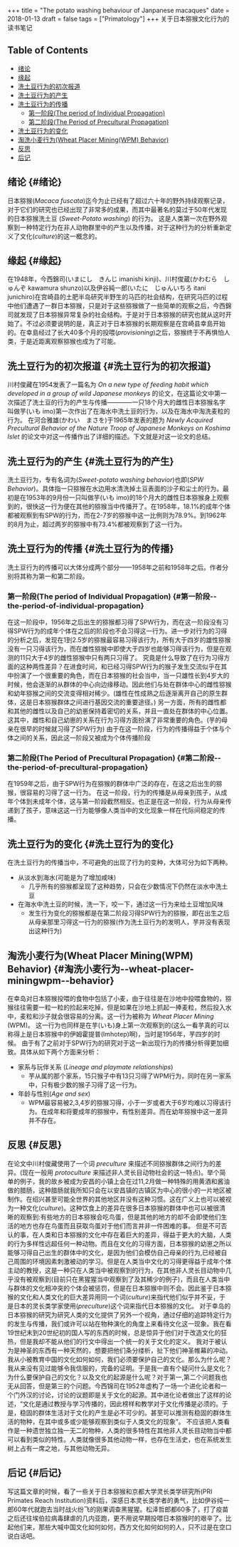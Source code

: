 +++
title = "The potato washing behaviour of Janpanese macaques"
date = 2018-01-13
draft = false
tags = ["Primatology"]
+++
关于日本猕猴文化行为的读书笔记
<!--more-->

<div class="ox-hugo-toc toc">
<div></div>

## Table of Contents

- [绪论](#绪论)
- [缘起](#缘起)
- [洗土豆行为的初次报道](#洗土豆行为的初次报道)
- [洗土豆行为的产生](#洗土豆行为的产生)
- [洗土豆行为的传播](#洗土豆行为的传播)
    - [第一阶段(The period of Individual Propagation)](#第一阶段--the-period-of-individual-propagation)
    - [第二阶段(The Period of Precultural Propagation)](#第二阶段--the-period-of-precultural-propagation)
- [洗土豆行为的变化](#洗土豆行为的变化)
- [淘洗小麦行为(Wheat Placer Mining(WPM) Behavior)](#淘洗小麦行为--wheat-placer-miningwpm--behavior)
- [反思](#反思)
- [后记](#后记)
</div>
<!--endtoc-->


## 绪论 {#绪论}

日本猕猴(_Macaca fuscata_)迄今为止已经有了超过六十年的野外持续观察记录，对于它们的研究也已经出现了非常多的成果，而其中最著名的莫过于50年代发现的日本猕猴洗土豆 (_Sweet-Potato washing_) 的行为。 这是人类第一次在野外观察到一种特定行为在非人动物群里中的产生以及传播，对于这种行为的分析重新定义了文化(_culture_)的这一概念的。


## 缘起 {#缘起}

在1948年，今西錦司(いまにし　きんじ imanishi kinji)、川村俊蔵(かわむら　しゅんぞ kawamura shunzo)以及伊谷純一郎(いたに　じゅんいちろ itani junichiro)在宫崎县的土肥半岛研究半野生的马匹的社会结构，在研究马匹的过程中他们遭遇了一群日本猕猴，只是对于这些猕猴做了一些简单的观察之后，今西錦司就发现了日本猕猴异常复杂的社会结构。于是对于日本猕猴的研究也就从这时开始了。不过必须要说明的是，真正对于日本猕猴的长期观察是在宫崎县幸島开始的。在幸島经过了长大40多个月的投喂(_provisioning_)之后，猕猴终于不再惧怕人类，于是近距离观察猕猴也成为了可能。


## 洗土豆行为的初次报道 {#洗土豆行为的初次报道}

川村俊藏在1954发表了一篇名为 _On a new type of feeding habit which developed in a group of wild Japanese monkeys_ 的论文，在这篇论文中第一次描述了洗土豆的行为的产生与传播————一只18个月大的雌性日本猕猴名字叫做芋(いも imo)第一次作出了在海水中洗土豆的行为，以及在海水中淘洗麦粒的行为。
在河合雅雄(かわい　まさを)于1965年发表的题为 _Newly Acquired Precultural Behavior of the Nature Troop of Japanese Monkeys on Koshima Islet_ 的论文中对这一传播作出了详细的描述。下文就是对这一论文的总结。


## 洗土豆行为的产生 {#洗土豆行为的产生}

洗土豆行为，专有名词为(_Sweet-potato washing behavior_)也即(_SPW Behavior_)。具体指一只猕猴在水边用水清洗掉土豆表面的沙子和尘土的行为。最初是在1953年的9月份一只叫做芋(いも imo)的18个月大的雌性日本猕猴身上观察到的，很快这一行为便在其他的猕猴当中传播开了。在1958年，18.1%的成年个体都被观察到有SPW的行为，而在2-7岁的猕猴中这一比例则为78.9%。到1962年的8月为止，超过两岁的猕猴中有73.4%都被观察到了这一行为。


## 洗土豆行为的传播 {#洗土豆行为的传播}

洗土豆行为的传播可以大体分成两个部分——1958年之前和1958年之后。作者分别将其称为第一和第二阶段。


### 第一阶段(The period of Individual Propagation) {#第一阶段--the-period-of-individual-propagation}

在这一阶段中，1956年之后出生的猕猴都习得了SPW行为，而在这一阶段没有习得SPW行为的成年个体在之后的阶段也不会习得这一行为。进一步对行为的习得的分析之后，发现在1到2.5岁的猕猴最容易习得该行为，所有大于四岁的雄性猕猴没有一只习得该行为，而在雌性猕猴中即使大于四岁也能够习得该行为，但是在观测的11只大于4岁的雌性猕猴中只有两只习得了。
究竟是什么导致了在行为习得方面的这种两性差异？在进食时间，和已经习得SPW行为的猴子发生交流似乎在其中扮演了一个很重要的角色，而在日本猕猴的社会当中，当一只雄性长到4岁大的时候，他会逐渐的从群体的中心向边缘移动。因此他们与处在群体中心的雌性猕猴和幼年猕猴之间的交流变得相对稀少。(雄性在性成熟之后逐渐离开自己的原生群体，这是日本猕猴群体之间进行基因交流的重要途径。)
另一方面，所有的雌性都和其他的雌性以及自己的幼崽保持着密切的关系，并且一直处在群体的中心位置。这其中，雌性和自己幼崽的关系在行为习得方面扮演了非常重要的角色。(芋的母亲在很早的时候就习得了SPW行为)
由于在这一阶段，行为的传播得益于个体与个体之间的关系，因此这一阶段又被成为个体传播阶段


### 第二阶段(The Period of Precultural Propagation) {#第二阶段--the-period-of-precultural-propagation}

在1959年之后，由于SPW行为在猕猴的群体中广泛的存在，在这之后出生的猕猴，很容易的习得了这一行为。
在这一阶段，行为的传播是从母亲到孩子，从成年个体到未成年个体，这与第一阶段截然相反。也正是在这一阶段，行为从母亲传递到了孩子，意味这这一行为能够像人类当中的文化现象一样在代际间稳定的传播。


## 洗土豆行为的变化 {#洗土豆行为的变化}

在洗土豆行为的传播当中，不可避免的出现了行为的变种，大体可分为如下两种。

-   从淡水到海水(可能是为了增加咸味)
    -   几乎所有的猕猴都呈现了这种趋势，只会在少数情况下仍然在淡水中洗土豆
-   在海水中洗土豆的时候，洗一下，咬一下，通过这一行为来给土豆增加风味
    -   发生行为变化的猕猴都是在第二阶段习得SPW行为的猕猴，即在出生之后从母亲那里习得这一行为的猕猴(作为洗土豆行为的发明人，芋并没有表现出这种行为)


## 淘洗小麦行为(Wheat Placer Mining(WPM) Behavior) {#淘洗小麦行为--wheat-placer-miningwpm--behavior}

在幸岛对日本猕猴投喂的食物中包括了小麦，由于往往是在沙地中投喂食物的，猕猴往往需要一粒一粒的捡起来吃掉，但是如果在沙地上抓起一捧麦粒，然后投入水中，麦粒和沙子就会很容易的分离。这一行为被称为 _Wheat Placer Mining_ (WPM)。
这一行为也同样是在芋(いも)身上第一次观察到的(这么一看芋真的可以称得上是日本猕猴中的伊姆霍提普(Imhotep)啊)，当时是1956年，芋四岁的时候。
由于有了之前对于SPW行为的研究对于这一新出现行为的传播分析得更加细致。具体从如下两个方面来分析：

-   家系与玩伴关系 (_Lineage and playmate relationships_)
    -   芋从属的那个家系，15只猴子中有13只习得了WPM行为，同时在另一家系中，只有极少数的猴子习得了这一行为。
-   年龄与性别(_Age and sex_)
    -   WPM最容易被2,3,4岁的猕猴习得，小于一岁或者大于6岁均难以习得该行为。在成年和将要成年的猕猴中，有性别差异。而在幼年猕猴中这一差异并不存在。


## 反思 {#反思}

在论文中川村俊藏使用了一个词 _preculture_ 来描述不同猕猴群体之间行为的差异。(现在一般用 _protoculture_ 来描述非人灵长目动物社会的这一特点)。举个简单的例子，我的故乡被成为安昌的小镇上会在过11,2月做一种特殊的用黄酒和酱油做的腊肠，这种腊肠就我所知只会在以安昌镇的古镇区为中心的很小的一片地区被制作。在绍兴甚至可能全世界的其他地区并没有这种习惯。这在广义上也可以被视为一种文化(_culture_)。这种饮食上的差异在很多日本猕猴的群体中也可以被很清晰的观察到:有些地方的日本猕猴会吃鸟蛋，但是其他的地方的却不会即使他们生活的地方也存在鸟蛋而且获取鸟蛋对于他们而言并非一件困难的事。
但是不可否认的事，在人类和日本猕猴的文化中存在着巨大的差异，得益于更大的大脑，人类的行为多样性远超任何一种动物。而且在文化的习得方面，日本猕猴的幼崽之所以能够习得自己出生的群体中的文化，是因为他们会模仿自己母亲的行为,已经被自己周围的环境因素刺激被动的学习。但是在人类当中文化的习得更得益于成年个体主动的教授，这是一种只在人类当中被观察到的行为，在其他非人灵长目动物中几乎没有被观察到(目前只在黑猩猩当中观察到了及其稀少的例子)，而且在人类当中与群体的文化相冲突的个体会被惩罚，但是在日本猕猴中则不会。因此鉴于日本猕猴的文化和人类文化的巨大差异用同一个词(_culture_)来指代他们似乎并不妥，于是日本的灵长类学家使用(_preculture_)这个词来指代日本猕猴的文化。
对于幸岛的日本猕猴的研究为研究人类的文化提供了另外一个视角，通过仔细的追踪特定行为的发生与传播，我们或许可以站在物种演化的角度上来看待文化这一现象。我在看19世纪末到20世纪初的国人写的东西的时候，总是惊异于他们对于改造文化的狂热，但是我却不能从他们的行文中得出一个统一的关于文化的定义。
我对于被认为是神圣的东西有一种天然的，想要把他们条分缕析，扯下他们神圣帷幕的冲动。我从小被教育中国的文化如何如何，我们必须要保护自己的文化。那么为什么呢？我从来没有见过能够令我信服的，完备的证明。于是我一直有个疑问什么是文化？为什么要保护自己的文化？以及文化的起源是什么呢？对于第一,第二个问题我也无从回答，但是第三的个问题。今西锦司在1952年虚构了一场一个进化论者和一个门外汉的讨论，讨论的议题即是关于文化的起源。其中进化论者做出了这样的论述，“文化是通过教授与学习传播的，因此榜样和教学对于文化传播是必须的。于是，稳固的群体生活对于文化的产生是必不可少的。甚至可以推测有稳固的群体生活的物种，在其中或多或少能够观察到类似于人类文化的现象”。
不应该把人类看作是一种遗世独立独一无二的物种，人类的很多特性在其他非人灵长目动物当中都可以看到类似的特性。人类就像很多其他动物一样，也存在生活史，也在系统发生树上占有一席之地，与其他动物无异。


## 后记 {#后记}

写这篇文章的时候，看了一些关于日本猕猴和京都大学灵长类学研究所(PRI Primates Reach Institution)资料后，深感日本灵长类学者的勇气，比如伊谷纯一郎60年代就跑去当时战火纷飞的刚果调查黑猩猩。松泽哲郎都60多了，打了疫苗之后还往埃伯拉病毒肆虐的几内亚跑，更不用说早期投喂日本猕猴时的艰辛了。比起他们来，那些大喊中国文化如何如何，西方文化如何如何的人，只不过是在空口说白话吧。
